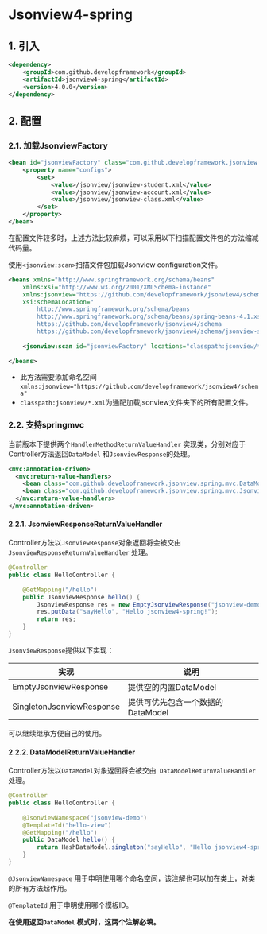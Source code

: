 # Jsonview4-spring

## 1. 引入

```xml
<dependency>
	<groupId>com.github.developframework</groupId>
	<artifactId>jsonview4-spring</artifactId>
	<version>4.0.0</version>
</dependency>
```

## 2. 配置

### 2.1. 加载JsonviewFactory

```xml
<bean id="jsonviewFactory" class="com.github.developframework.jsonview.spring.JsonviewFactoryFactoryBean">
	<property name="configs">
		<set>
			<value>/jsonview/jsonview-student.xml</value>
			<value>/jsonview/jsonview-account.xml</value>
			<value>/jsonview/jsonview-class.xml</value>
		</set>
	</property>
</bean>
```

在配置文件较多时，上述方法比较麻烦，可以采用以下扫描配置文件包的方法缩减代码量。

使用`<jsonview:scan>`扫描文件包加载Jsonview configuration文件。

```xml
<beans xmlns="http://www.springframework.org/schema/beans"
	xmlns:xsi="http://www.w3.org/2001/XMLSchema-instance"
	xmlns:jsonview="https://github.com/developframework/jsonview4/schema"
	xsi:schemaLocation="
		http://www.springframework.org/schema/beans
		http://www.springframework.org/schema/beans/spring-beans-4.1.xsd
		https://github.com/developframework/jsonview4/schema
		https://github.com/developframework/jsonview4/schema/jsonview-spring.xsd">	
	
	<jsonview:scan id="jsonviewFactory" locations="classpath:jsonview/*.xml" />
	
</beans>
```

- 此方法需要添加命名空间`xmlns:jsonview="https://github.com/developframework/jsonview4/schema"`
- `classpath:jsonview/*.xml`为通配加载jsonview文件夹下的所有配置文件。

### 2.2. 支持springmvc

当前版本下提供两个`HandlerMethodReturnValueHandler` 实现类，分别对应于Controller方法返回`DataModel` 和`JsonviewResponse`的处理。

```xml
<mvc:annotation-driven>
  <mvc:return-value-handlers>  
    <bean class="com.github.developframework.jsonview.spring.mvc.DataModelReturnValueHandler" />
    <bean class="com.github.developframework.jsonview.spring.mvc.JsonviewResponseReturnValueHandler" />
  </mvc:return-value-handlers>  
</mvc:annotation-driven>
```

#### 2.2.1. JsonviewResponseReturnValueHandler

Controller方法以`JsonviewResponse`对象返回将会被交由` JsonviewResponseReturnValueHandler` 处理。

```java
@Controller
public class HelloController {
  
  	@GetMapping("/hello")
  	public JsonviewResponse hello() {
        JsonviewResponse res = new EmptyJsonviewResponse("jsonview-demo", "hello-view");
        res.putData("sayHello", "Hello jsonview4-spring!");
        return res;
  	}
}
```

`JsonviewResponse`提供以下实现：

| 实现                        | 说明                    |
| ------------------------- | --------------------- |
| EmptyJsonviewResponse     | 提供空的内置DataModel       |
| SingletonJsonviewResponse | 提供可优先包含一个数据的DataModel |

可以继续继承方便自己的使用。

#### 2.2.2. DataModelReturnValueHandler

Controller方法以`DataModel`对象返回将会被交由` DataModelReturnValueHandler` 处理。

```java
@Controller
public class HelloController {
  
  	@JsonviewNamespace("jsonview-demo")
  	@TemplateId("hello-view")
  	@GetMapping("/hello")
  	public DataModel hello() {
		return HashDataModel.singleton("sayHello", "Hello jsonview4-spring!");
  	}
}
```

`@JsonviewNamespace` 用于申明使用哪个命名空间，该注解也可以加在类上，对类的所有方法起作用。

`@TemplateId` 用于申明使用哪个模板ID。

**在使用返回`DataModel` 模式时，这两个注解必填。**

